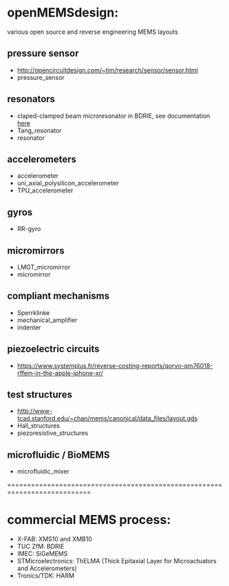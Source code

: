 # openMEMSdesign: 
various open source and reverse engineering MEMS layouts

## pressure sensor
* http://opencircuitdesign.com/~tim/research/sensor/sensor.html
* pressure_sensor

## resonators
* claped-clamped beam microresonator in BDRIE, see documentation [here](microresonator_in_BDRIE/readme.md)
* Tang_resonator
* resonator

## accelerometers
* accelerometer
* uni_axial_polysilicon_accelerometer
* TPU_accelerometer

## gyros
* RR-gyro

## micromirrors
* LMGT_micromirror
* micromirror

## compliant mechanisms
* Sperrklinke
* mechanical_amplifier
* indenter

## piezoelectric circuits
* https://www.systemplus.fr/reverse-costing-reports/qorvo-qm76018-rffem-in-the-apple-iphone-xr/

## test structures
* http://www-tcad.stanford.edu/~chan/mems/canonical/data_files/layout.gds
* Hall_structures
* piezoresistive_structures

## microfluidic / BioMEMS
* microfluidic_mixer

===========================================================================

# commercial MEMS process:
* X-FAB: XMS10 and XMB10
* TUC ZfM: BDRIE
* IMEC: SiGeMEMS
* STMicroelectronics: ThELMA (Thick Epitaxial Layer for Microactuators and Accelerometers)
* Tronics/TDK: HARM
